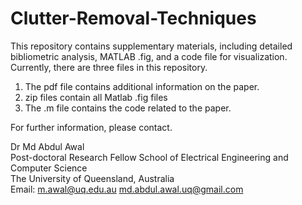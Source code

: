 # Clutter-Removal-Techniques
This repository contains supplementary materials, including detailed bibliometric analysis, MATLAB .fig, and a code file for visualization.
Currently, there are three files in this repository. 

1. The pdf file contains additional information on the paper.
2. zip files contain all Matlab .fig files
3. The .m file contains the code related to the paper.

For further information, please contact. 



Dr Md Abdul Awal                                                                                                                                             
Post-doctoral Research Fellow                                                                                                                          School of Electrical Engineering and Computer Science                                                                                                        
The University of Queensland, Australia                                                                                                                      
Email: m.awal@uq.edu.au                                                                                                                                      md.abdul.awal.uq@gmail.com

